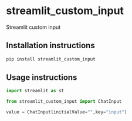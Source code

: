 # streamlit_custom_input
Streamlit custom input

## Installation instructions

```sh
pip install streamlit_custom_input
```

## Usage instructions

```python
import streamlit as st

from streamlit_custom_input import ChatInput

value = ChatInput(initialValue="",key="input")
```
